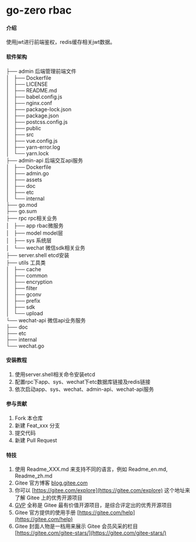 # go-zero rbac

#### 介绍
使用jwt进行前端鉴权，redis缓存相关jwt数据。

#### 软件架构

├── admin 后端管理前端文件\
│   ├── Dockerfile\
│   ├── LICENSE\
│   ├── README.md\
│   ├── babel.config.js\
│   ├── nginx.conf\
│   ├── package-lock.json\
│   ├── package.json\
│   ├── postcss.config.js\
│   ├── public\
│   ├── src\
│   ├── vue.config.js\
│   ├── yarn-error.log\
│   └── yarn.lock\
├── admin-api 后端交互api服务\
│   ├── Dockerfile\
│   ├── admin.go\
│   ├── assets\
│   ├── doc\
│   ├── etc\
│   └── internal\
├── go.mod\
├── go.sum\
├── rpc rpc相关业务\
│   ├── app rbac微服务\
│   ├── model model层\
│   ├── sys 系统层\
│   └── wechat 微信sdk相关业务\
├── server.shell etcd安装\
├── utils 工具类\
│   ├── cache\
│   ├── common\
│   ├── encryption\
│   ├── filter\
│   ├── gconv\
│   ├── prefix\
│   ├── sdk\
│   └── upload\
└── wechat-api 微信api业务服务\
    ├── doc\
    ├── etc\
    ├── internal\
    └── wechat.go

#### 安装教程

1.  使用server.shell相关命令安装etcd
2.  配置rpc下app、sys、wechat下etc数据库链接及redis链接
3.  依次启动app、sys、wechat、admin-api、wechat-api服务

#### 参与贡献

1.  Fork 本仓库
2.  新建 Feat_xxx 分支
3.  提交代码
4.  新建 Pull Request


#### 特技

1.  使用 Readme\_XXX.md 来支持不同的语言，例如 Readme\_en.md, Readme\_zh.md
2.  Gitee 官方博客 [blog.gitee.com](https://blog.gitee.com)
3.  你可以 [https://gitee.com/explore](https://gitee.com/explore) 这个地址来了解 Gitee 上的优秀开源项目
4.  [GVP](https://gitee.com/gvp) 全称是 Gitee 最有价值开源项目，是综合评定出的优秀开源项目
5.  Gitee 官方提供的使用手册 [https://gitee.com/help](https://gitee.com/help)
6.  Gitee 封面人物是一档用来展示 Gitee 会员风采的栏目 [https://gitee.com/gitee-stars/](https://gitee.com/gitee-stars/)
